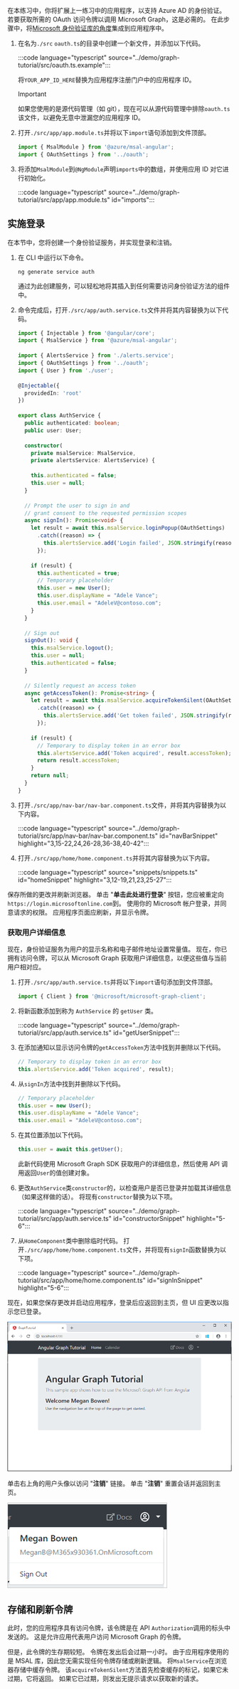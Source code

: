 <!-- markdownlint-disable MD002 MD041 -->

在本练习中，你将扩展上一练习中的应用程序，以支持 Azure AD 的身份验证。 若要获取所需的 OAuth 访问令牌以调用 Microsoft Graph，这是必需的。 在此步骤中，将[Microsoft 身份验证库的角度](https://github.com/AzureAD/microsoft-authentication-library-for-js/blob/dev/lib/msal-angular/README.md)集成到应用程序中。

1. 在名为`./src` `oauth.ts`的目录中创建一个新文件，并添加以下代码。

    :::code language="typescript" source="../demo/graph-tutorial/src/oauth.ts.example":::

    将`YOUR_APP_ID_HERE`替换为应用程序注册门户中的应用程序 ID。

    > [!IMPORTANT]
    > 如果您使用的是源代码管理（如 git），现在可以从源代码管理中排除`oauth.ts`该文件，以避免无意中泄漏您的应用程序 ID。

1. 打开`./src/app/app.module.ts`并将以下`import`语句添加到文件顶部。

    ```TypeScript
    import { MsalModule } from '@azure/msal-angular';
    import { OAuthSettings } from '../oauth';
    ```

1. 将添加`MsalModule`到`@NgModule`声明`imports`中的数组，并使用应用 ID 对它进行初始化。

    :::code language="typescript" source="../demo/graph-tutorial/src/app/app.module.ts" id="imports":::

## <a name="implement-sign-in"></a>实施登录

在本节中，您将创建一个身份验证服务，并实现登录和注销。

1. 在 CLI 中运行以下命令。

    ```Shell
    ng generate service auth
    ```

    通过为此创建服务，可以轻松地将其插入到任何需要访问身份验证方法的组件中。

1. 命令完成后，打开`./src/app/auth.service.ts`文件并将其内容替换为以下代码。

    ```TypeScript
    import { Injectable } from '@angular/core';
    import { MsalService } from '@azure/msal-angular';

    import { AlertsService } from './alerts.service';
    import { OAuthSettings } from '../oauth';
    import { User } from './user';

    @Injectable({
      providedIn: 'root'
    })

    export class AuthService {
      public authenticated: boolean;
      public user: User;

      constructor(
        private msalService: MsalService,
        private alertsService: AlertsService) {

        this.authenticated = false;
        this.user = null;
      }

      // Prompt the user to sign in and
      // grant consent to the requested permission scopes
      async signIn(): Promise<void> {
        let result = await this.msalService.loginPopup(OAuthSettings)
          .catch((reason) => {
            this.alertsService.add('Login failed', JSON.stringify(reason, null, 2));
          });

        if (result) {
          this.authenticated = true;
          // Temporary placeholder
          this.user = new User();
          this.user.displayName = "Adele Vance";
          this.user.email = "AdeleV@contoso.com";
        }
      }

      // Sign out
      signOut(): void {
        this.msalService.logout();
        this.user = null;
        this.authenticated = false;
      }

      // Silently request an access token
      async getAccessToken(): Promise<string> {
        let result = await this.msalService.acquireTokenSilent(OAuthSettings)
          .catch((reason) => {
            this.alertsService.add('Get token failed', JSON.stringify(reason, null, 2));
          });

        if (result) {
          // Temporary to display token in an error box
          this.alertsService.add('Token acquired', result.accessToken);
          return result.accessToken;
        }
        return null;
      }
    }
    ```

1. 打开`./src/app/nav-bar/nav-bar.component.ts`文件，并将其内容替换为以下内容。

    :::code language="typescript" source="../demo/graph-tutorial/src/app/nav-bar/nav-bar.component.ts" id="navBarSnippet" highlight="3,15-22,24,26-28,36-38,40-42":::

1. 打开`./src/app/home/home.component.ts`并将其内容替换为以下内容。

    :::code language="typescript" source="snippets/snippets.ts" id="homeSnippet" highlight="3,12-19,21,23,25-27":::

保存所做的更改并刷新浏览器。 单击 "**单击此处进行登录**" 按钮，您应被重定向`https://login.microsoftonline.com`到。 使用你的 Microsoft 帐户登录，并同意请求的权限。 应用程序页面应刷新，并显示令牌。

### <a name="get-user-details"></a>获取用户详细信息

现在，身份验证服务为用户的显示名称和电子邮件地址设置常量值。 现在，你已拥有访问令牌，可以从 Microsoft Graph 获取用户详细信息，以便这些值与当前用户相对应。

1. 打开`./src/app/auth.service.ts`并将以下`import`语句添加到文件顶部。

    ```TypeScript
    import { Client } from '@microsoft/microsoft-graph-client';
    ```

1. 将新函数添加到称为 `AuthService` 的 `getUser` 类。

    :::code language="typescript" source="../demo/graph-tutorial/src/app/auth.service.ts" id="getUserSnippet":::

1. 在添加通知以显示访问令牌的`getAccessToken`方法中找到并删除以下代码。

    ```TypeScript
    // Temporary to display token in an error box
    this.alertsService.add('Token acquired', result);
    ```

1. 从`signIn`方法中找到并删除以下代码。

    ```TypeScript
    // Temporary placeholder
    this.user = new User();
    this.user.displayName = "Adele Vance";
    this.user.email = "AdeleV@contoso.com";
    ```

1. 在其位置添加以下代码。

    ```TypeScript
    this.user = await this.getUser();
    ```

    此新代码使用 Microsoft Graph SDK 获取用户的详细信息，然后使用 API 调用返回`User`的值创建对象。

1. 更改`AuthService`类`constructor`的，以检查用户是否已登录并加载其详细信息（如果这样做的话）。 将现有`constructor`替换为以下项。

    :::code language="typescript" source="../demo/graph-tutorial/src/app/auth.service.ts" id="constructorSnippet" highlight="5-6":::

1. 从`HomeComponent`类中删除临时代码。 打开`./src/app/home/home.component.ts`文件，并将现有`signIn`函数替换为以下项。

    :::code language="typescript" source="../demo/graph-tutorial/src/app/home/home.component.ts" id="signInSnippet" highlight="5-6":::

现在，如果您保存更改并启动应用程序，登录后应返回到主页，但 UI 应更改以指示您已登录。

![登录后主页的屏幕截图](./images/add-aad-auth-01.png)

单击右上角的用户头像以访问 "**注销**" 链接。 单击 "**注销**" 重置会话并返回到主页。

![带有 "注销" 链接的下拉菜单的屏幕截图](./images/add-aad-auth-02.png)

## <a name="storing-and-refreshing-tokens"></a>存储和刷新令牌

此时，您的应用程序具有访问令牌，该令牌是在 API `Authorization`调用的标头中发送的。 这是允许应用代表用户访问 Microsoft Graph 的令牌。

但是，此令牌的生存期较短。 令牌在发出后会过期一小时。 由于应用程序使用的是 MSAL 库，因此您无需实现任何令牌存储或刷新逻辑。 将`MsalService`在浏览器存储中缓存令牌。 该`acquireTokenSilent`方法首先检查缓存的标记，如果它未过期，它将返回。 如果它已过期，则发出无提示请求以获取新的请求。
